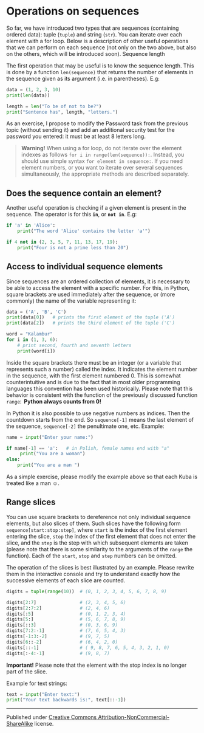 # Operations on sequences

So far, we have introduced two types that are sequences (containing ordered data): tuple (`tuple`) and string (`str`). You can iterate over each element with a for loop. Below is a description of other useful operations that we can perform on each sequence (not only on the two above, but also on the others, which will be introduced soon).
Sequence length

The first operation that may be useful is to know the sequence length. This is done by a function `len(sequence)` that returns the number of elements in the sequence given as its argument (i.e. in parentheses). E.g:

```python
data = (1, 2, 3, 10)
print(len(data))

length = len("To be of not to be?")
print("Sentence has", length, "letters.")
```

As an exercise, I propose to modify the Password task from the previous topic (without sending it) and add an additional security test for the password you entered: it must be at least 8 letters long.

> **Warning!**
> When using a for loop, do not iterate over the element indexes as follows `for i in range(len(sequence)):`. Instead, you should use simple syntax `for element in sequence:`. If you need element numbers, or you want to iterate over several sequences simultaneously, the appropriate methods are described separately.

## Does the sequence contain an element?

Another useful operation is checking if a given element is present in the sequence. The operator is for this **`in`**, or **`not in`**. E.g:

```python
if 'a' in 'Alice':
    print("The word 'Alice' contains the letter 'a'")

if 4 not in (2, 3, 5, 7, 11, 13, 17, 19): 
    print("Four is not a prime less than 20")
```

## Access to individual sequence elements

Since sequences are an ordered collection of elements, it is necessary to be able to access the element with a specific number. For this, in Python, square brackets are used immediately after the sequence, or (more commonly) the name of the variable representing it:

```python
data = ('A', 'B', 'C') 
print(data[0])   # prints the first element of the tuple ('A')
print(data[2])   # prints the third element of the tuple ('C')

word = "Kalambur" 
for i in (1, 3, 6):
    # print second, fourth and seventh letters
    print(word[i])
```

Inside the square brackets there must be an integer (or a variable that represents such a number) called the index. It indicates the element number in the sequence, with the first element numbered 0. This is somewhat counterintuitive and is due to the fact that in most older programming languages this convention has been used historically. Please note that this behavior is consistent with the function of the previously discussed function `range`:  **Python always counts from 0!**

In Python it is also possible to use negative numbers as indices. Then the countdown starts from the end. So `sequence[-1]` means the last element of the sequence, `sequence[-2]` the penultimate one, etc. Example:

```python
name = input("Enter your name:")

if name[-1] == 'a':   # in Polish, female names end with "a"
     print("You are a woman") 
else: 
    print("You are a man ")
```

As a simple exercise, please modify the example above so that each Kuba is treated like a man ☺.


## Range slices

You can use square brackets to dereference not only individual sequence elements, but also slices of them. Such slices have the following form `sequence[start:stop:step]`, where `start` is the index of the first element entering the slice, `stop` the index of the first element that does not enter the slice, and the `step` is the step with which subsequent elements are taken (please note that there is some similarity to the arguments of the `range` the function). Each of the `start`, `stop` and `step` numbers can be omitted.

The operation of the slices is best illustrated by an example. Please rewrite them in the interactive console and try to understand exactly how the successive elements of each slice are counted.

```python
digits = tuple(range(10))  # (0, 1, 2, 3, 4, 5, 6, 7, 8, 9)

digits[2:7]                # (2, 3, 4, 5, 6)
digits[2:7:2]              # (2, 4, 6)
digits[:5]                 # (0, 1, 2, 3, 4)
digits[5:]                 # (5, 6, 7, 8, 9)
digits[::3]                # (0, 3, 6, 9)
digits[7:2:-1]             # (7, 6, 5, 4, 3)
digits[-1:3:-2]            # (9, 7, 5)
digits[6::-2]              # (6, 4, 2, 0)
digits[::-1]               # ( 9, 8, 7, 6, 5, 4, 3, 2, 1, 0)
digits[:-4:-1]             # (9, 8, 7)
```

**Important!** Please note that the element with the stop index is no longer part of the slice.

Example for text strings:

```python
text = input("Enter text:")
print("Your text backwards is:", text[::-1])
```

<hr/>

Published under [Creative Commons Attribution-NonCommercial-ShareAlike](https://creativecommons.org/licenses/by-nc-sa/4.0/) license.
